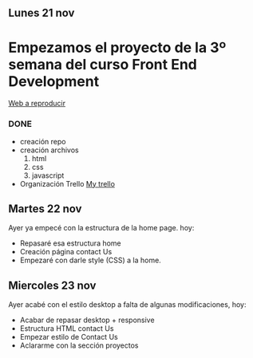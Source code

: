 ## Lunes 21 nov

# Empezamos el proyecto de la 3º semana del curso Front End Development

[Web a reproducir](https://circle-agency-35d27e.webflow.io/)

### DONE

- creación repo
- creación archivos
  1. html
  2. css
  3. javascript
- Organización Trello
  [My trello](https://trello.com/invite/b/X47QNMKK/ATTIbb3021b8891cc42f325c508013fa07e5656A8CA3/kanbantemplate-midterm-project)

## Martes 22 nov

Ayer ya empecé con la estructura de la home page.
hoy:

- Repasaré esa estructura home
- Creación página contact Us
- Empezaré con darle style (CSS) a la home.

## Miercoles 23 nov

Ayer acabé con el estilo desktop a falta de algunas modificaciones, hoy:

- Acabar de repasar desktop + responsive
- Estructura HTML contact Us
- Empezar estilo de Contact Us
- Aclararme con la sección proyectos
